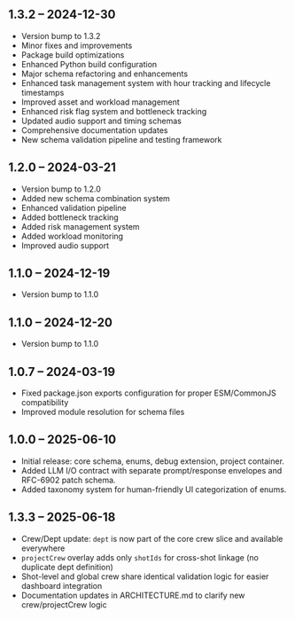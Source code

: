## 1.3.2  –  2024-12-30
* Version bump to 1.3.2
* Minor fixes and improvements
* Package build optimizations
* Enhanced Python build configuration
* Major schema refactoring and enhancements
* Enhanced task management system with hour tracking and lifecycle timestamps
* Improved asset and workload management
* Enhanced risk flag system and bottleneck tracking
* Updated audio support and timing schemas
* Comprehensive documentation updates
* New schema validation pipeline and testing framework

## 1.2.0  –  2024-03-21
* Version bump to 1.2.0
* Added new schema combination system
* Enhanced validation pipeline
* Added bottleneck tracking
* Added risk management system
* Added workload monitoring
* Improved audio support

## 1.1.0  –  2024-12-19
* Version bump to 1.1.0

## 1.1.0  –  2024-12-20
* Version bump to 1.1.0

## 1.0.7  –  2024-03-19
* Fixed package.json exports configuration for proper ESM/CommonJS compatibility
* Improved module resolution for schema files

## 1.0.0  –  2025-06-10
* Initial release: core schema, enums, debug extension, project container.
* Added LLM I/O contract with separate prompt/response envelopes and RFC-6902 patch schema.
* Added taxonomy system for human-friendly UI categorization of enums.

## 1.3.3  –  2025-06-18
* Crew/Dept update: `dept` is now part of the core crew slice and available everywhere
* `projectCrew` overlay adds only `shotIds` for cross-shot linkage (no duplicate dept definition)
* Shot-level and global crew share identical validation logic for easier dashboard integration
* Documentation updates in ARCHITECTURE.md to clarify new crew/projectCrew logic 